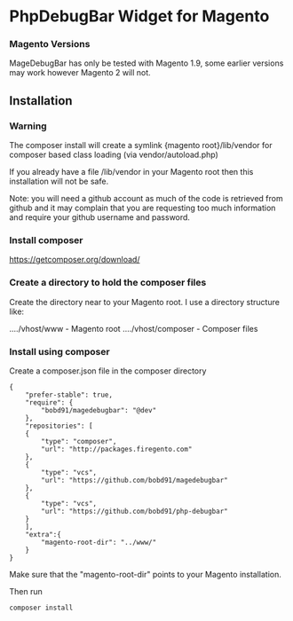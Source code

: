 PhpDebugBar Widget for Magento
==============================

### Magento Versions

MageDebugBar has only be tested with Magento 1.9, some earlier versions may work however Magento 2 will not.

Installation
------------

### Warning

The composer install will create a symlink {magento root}/lib/vendor for composer based class loading (via vendor/autoload.php)

If you already have a file /lib/vendor in your Magento root then this installation will not be safe.

Note: you will need a github account as much of the code is retrieved from github and it may complain that you are requesting too much information and require your github username and password.

### Install composer

https://getcomposer.org/download/

### Create a directory to hold the composer files

Create the directory near to your Magento root.  I use a directory structure like:

..../vhost/www      - Magento root
..../vhost/composer - Composer files

### Install using composer

Create a composer.json file in the composer directory

    {
        "prefer-stable": true,
        "require": {
            "bobd91/magedebugbar": "@dev"
        },
        "repositories": [
        {
            "type": "composer",
            "url": "http://packages.firegento.com"
        },
        {
            "type": "vcs",
            "url": "https://github.com/bobd91/magedebugbar"
        },
        {
            "type": "vcs",
            "url": "https://github.com/bobd91/php-debugbar"
        }
        ],
        "extra":{
            "magento-root-dir": "../www/"
        }
    }

Make sure that the "magento-root-dir" points to your Magento installation.

Then run

    composer install

